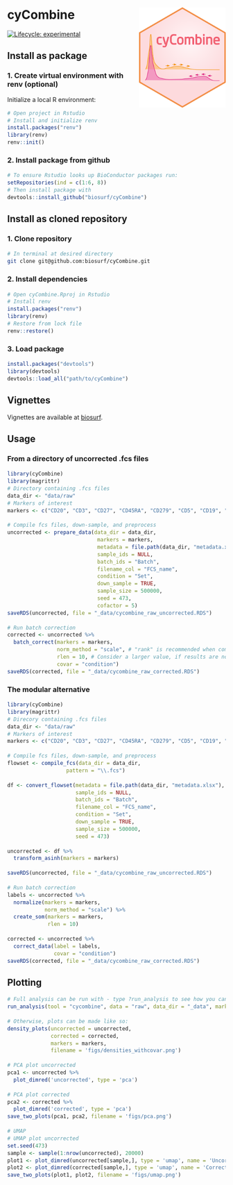 
<!-- README.md is generated from README.Rmd. Please edit that file -->

# cyCombine <img src="cyCombine.png" width="200" align="right" />

<!-- badges: start -->

[![Lifecycle:
experimental](https://img.shields.io/badge/lifecycle-experimental-orange.svg)](https://www.tidyverse.org/lifecycle/#experimental)
<!-- badges: end -->

<!-- ## Clone github repository -->
<!-- ``` {sh, eval = FALSE} -->
<!-- # Run in terminal -->
<!-- git clone git@github.com:shdam/cyCombine.git -->
<!-- ``` -->
<!-- ## Restore renv library -->
<!-- ``` {r, eval = FALSE} -->
<!-- # Open project in Rstudio -->
<!-- # Install renv and restore library -->
<!-- install.packages("renv") -->
<!-- library(renv) -->
<!-- renv::restore() -->
<!-- ``` -->

## Install as package

### 1. Create virtual environment with renv (optional)

Initialize a local R environment:

``` r
# Open project in Rstudio
# Install and initialize renv 
install.packages("renv")
library(renv)
renv::init()
```

### 2. Install package from github

``` r
# To ensure Rstudio looks up BioConductor packages run:
setRepositories(ind = c(1:6, 8))
# Then install package with
devtools::install_github("biosurf/cyCombine")
```

## Install as cloned repository

### 1. Clone repository

``` sh
# In terminal at desired directory
git clone git@github.com:biosurf/cyCombine.git
```

### 2. Install dependencies

``` r
# Open cyCombine.Rproj in Rstudio
# Install renv
install.packages("renv")
library(renv)
# Restore from lock file
renv::restore()
```

### 3. Load package

``` r
install.packages("devtools")
library(devtools)
devtools::load_all("path/to/cyCombine")
```

## Vignettes

Vignettes are available at [biosurf](https://biosurf.org/cyCombine).

## Usage

### From a directory of uncorrected .fcs files

``` r
library(cyCombine)
library(magrittr)
# Directory containing .fcs files
data_dir <- "data/raw"
# Markers of interest
markers <- c("CD20", "CD3", "CD27", "CD45RA", "CD279", "CD5", "CD19", "CD14", "CD45RO", "GranzymeA", "GranzymeK", "FCRL6", "CD355", "CD152", "CD69", "CD33", "CD4", "CD337", "CD8", "CD197", "LAG3", "CD56", "CD137", "CD161", "FoxP3", "CD80", "CD270", "CD275", "CD134", "CD278", "CD127", "KLRG1", "CD25", "HLADR", "TBet", "XCL1")

# Compile fcs files, down-sample, and preprocess
uncorrected <- prepare_data(data_dir = data_dir,
                             markers = markers,
                             metadata = file.path(data_dir, "metadata.xlsx"), # Can also be .csv file or data.frame object
                             sample_ids = NULL,
                             batch_ids = "Batch",
                             filename_col = "FCS_name",
                             condition = "Set",
                             down_sample = TRUE,
                             sample_size = 500000,
                             seed = 473,
                             cofactor = 5) 
saveRDS(uncorrected, file = "_data/cycombine_raw_uncorrected.RDS")

# Run batch correction
corrected <- uncorrected %>%
  batch_correct(markers = markers,
                norm_method = "scale", # "rank" is recommended when combining data with heavy batch effects
                rlen = 10, # Consider a larger value, if results are not convincing (e.g. 100)
                covar = "condition")
saveRDS(corrected, file = "_data/cycombine_raw_corrected.RDS")
```

### The modular alternative

``` r
library(cyCombine)
library(magrittr)
# Direcory containing .fcs files
data_dir <- "data/raw"
# Markers of interest
markers <- c("CD20", "CD3", "CD27", "CD45RA", "CD279", "CD5", "CD19", "CD14", "CD45RO", "GranzymeA", "GranzymeK", "FCRL6", "CD355", "CD152", "CD69", "CD33", "CD4", "CD337", "CD8", "CD197", "LAG3", "CD56", "CD137", "CD161", "FoxP3", "CD80", "CD270", "CD275", "CD134", "CD278", "CD127", "KLRG1", "CD25", "HLADR", "TBet", "XCL1")

# Compile fcs files, down-sample, and preprocess
flowset <- compile_fcs(data_dir = data_dir,
                   pattern = "\\.fcs")

df <- convert_flowset(metadata = file.path(data_dir, "metadata.xlsx"),
                      sample_ids = NULL,
                      batch_ids = "Batch",
                      filename_col = "FCS_name",
                      condition = "Set",
                      down_sample = TRUE,
                      sample_size = 500000,
                      seed = 473)

uncorrected <- df %>% 
  transform_asinh(markers = markers)

saveRDS(uncorrected, file = "_data/cycombine_raw_uncorrected.RDS")

# Run batch correction
labels <- uncorrected %>%
  normalize(markers = markers,
            norm_method = "scale") %>%
  create_som(markers = markers,
             rlen = 10)

corrected <- uncorrected %>%
  correct_data(label = labels,
               covar = "condition")
saveRDS(corrected, file = "_data/cycombine_raw_corrected.RDS")
```

<!-- ### From a flowset -->
<!-- ```{r, eval = FALSE} -->
<!-- library(cyCombine) -->
<!-- library(magrittr) -->
<!-- # Load data -->
<!-- # Should contain the flowset, sample_ids, batch_ids, and markers of interest -->
<!-- load("data/flowset.Rdata") -->
<!-- # Convert flowset to workable datafram and transform data -->
<!-- uncorrected <- flowset %>% -->
<!--   convert_flowset(batch_ids = batch_ids, -->
<!--                   sample_ids = sample_ids, -->
<!--                   down_sample = TRUE, -->
<!--                   sample_size = 100000, -->
<!--                   seed = 473) %>%  -->
<!--   transform_asinh(markers = markers) -->
<!-- # Run batch correction -->
<!-- corrected <- uncorrected %>% -->
<!--   batch_correct(seed = 473) -->
<!-- ``` -->

## Plotting

``` r
# Full analysis can be run with - type ?run_analysis to see how you can modify the analysis
run_analysis(tool = "cycombine", data = "raw", data_dir = "_data", markers = markers)

# Otherwise, plots can be made like so:
density_plots(uncorrected = uncorrected,
              corrected = corrected,
              markers = markers,
              filename = 'figs/densities_withcovar.png')

# PCA plot uncorrected
pca1 <- uncorrected %>%
  plot_dimred('uncorrected', type = 'pca')
  
# PCA plot corrected
pca2 <- corrected %>%
  plot_dimred('corrected', type = 'pca')
save_two_plots(pca1, pca2, filename = 'figs/pca.png')

# UMAP
# UMAP plot uncorrected
set.seed(473)
sample <- sample(1:nrow(uncorrected), 20000)
plot1 <- plot_dimred(uncorrected[sample,], type = 'umap', name = 'Uncorrected')
plot2 <- plot_dimred(corrected[sample,], type = 'umap', name = 'Corrected')
save_two_plots(plot1, plot2, filename = 'figs/umap.png')
```
